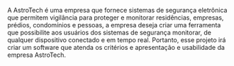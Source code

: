 A AstroTech é uma empresa que fornece sistemas de segurança eletrônica que permitem vigilância para proteger e monitorar residências, empresas, prédios, condomínios e pessoas,
a empresa deseja criar uma ferramenta que possibilite aos usuários dos sistemas de segurança monitorar, de qualquer dispositivo conectado e em tempo real.
Portanto, esse projeto irá criar um software que atenda os critérios e apresentação e usabilidade da empresa AstroTech.
